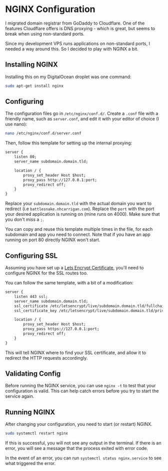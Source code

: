 # NGINX Configuration

I migrated domain registrar from GoDaddy to Cloudflare. One of the features Cloudflare offers is DNS proxying - which is great, but seems to break when using non-standard ports.

Since my development VPS runs applications on non-standard ports, I needed a way around this. So I decided to play with NGINX a bit.

## Installing NGINX

Installing this on my DigitalOcean droplet was one command:

```bash
sudo apt-get install nginx
```

## Configuring

The configuration files go in `/etc/nginx/conf.d/`. Create a `.conf` file with a friendly name, such as `server.conf`, and edit it with your editor of choice (I use nano):

```bash
nano /etc/nginx/conf.d/server.conf
```

Then, follow this template for setting up the internal proxying:

```txt
server {
    listen 80;
    server_name subdomain.domain.tld;

    location / {
        proxy_set_header Host $host;
        proxy_pass http://127.0.0.1:port;
        proxy_redirect off;
    }
}
```

Replace your `subdomain.domain.tld` with the actual domain you want to redirect (i.e `battlesnake.nhcarrigan.com`). Replace the `port` with the port your desired application is running on (mine runs on 4000). Make sure that you don't miss a `;`.

You can copy and reuse this template multiple times in the file, for each subdomain and app you need to connect. Note that if you have an app running on port 80 directly NGINX won't start.

## Configuring SSL

Assuming you have set up a [Lets Encrypt Certificate](/general/lets-encrypt.md), you'll need to configure NGINX for the SSL routes too.

You can follow the same template, with a bit of a modification:

```txt
server {
    listen 443 ssl;
    server_name subdomain.domain.tld;
    ssl_certificate /etc/letsencrypt/live/subdomain.domain.tld/fullchain.pem;
    ssl_certificate_key /etc/letsencrypt/live/subdomain.domain.tld/privkey.pem;

    location / {
        proxy_set_header Host $host;
        proxy_pass https://127.0.0.1:port;
        proxy_redirect off;
    }
}
```

This will tell NGINX where to find your SSL certificate, and allow it to redirect the HTTP requests accordingly.

## Validating Config

Before running the NGINX service, you can use `nginx -t` to test that your configuration is valid. This can help catch errors before you try to start the service again.

## Running NGINX

After changing your configuration, you need to start (or restart) NGINX.

```bash
sudo systemctl restart nginx
```

If this is successful, you will not see any output in the terminal. If there is an error, you will see a message that the process exited with error code.

In the event of an error, you can run `systemctl status nginx.service` to see what triggered the error.
